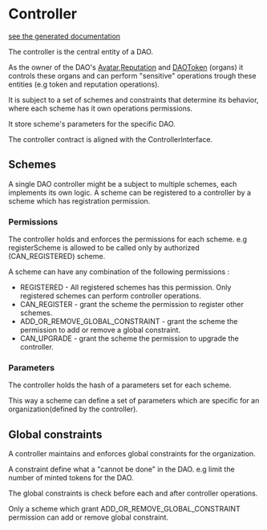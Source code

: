 # Controller
[see the generated documentation](../../generated_docs/controller/Controller.md)

The controller is the central entity of a DAO.

As the owner of the DAO's [Avatar](./Avatar.md),[Reputation](Reputation.md) and [DAOToken](DAOToken.md) (organs) it controls these organs and can perform "sensitive"
operations trough these entities (e.g token and reputation operations).

It is subject to a set of schemes and constraints that determine its behavior, where each scheme has it own operations permissions.

It store scheme's parameters for the specific DAO.

The controller contract is aligned with the ControllerInterface.


## Schemes

A single DAO controller might be a subject to multiple schemes, each implements its own logic.
A scheme can be registered to a controller by a scheme which has registration permission.


### Permissions

The controller holds and enforces the permissions for each scheme.
e.g registerScheme is allowed to be called only by authorized (CAN_REGISTERED) scheme.

A scheme can have any combination of the following permissions  :
 - REGISTERED -  All registered schemes has this permission.
                 Only registered schemes can perform controller operations.
 - CAN_REGISTER - grant the scheme the permission to register other schemes.
 - ADD_OR_REMOVE_GLOBAL_CONSTRAINT - grant the scheme the permission to add or remove a global constraint.
 - CAN_UPGRADE - grant the scheme the permission to upgrade the controller.

### Parameters

The controller holds the hash of a parameters set for each scheme.

This way a scheme can define a set of parameters which are specific for an organization(defined by the controller).

## Global constraints

A controller maintains and enforces global constraints for the organization.

A constraint define what a "cannot be done" in the DAO. e.g limit the number of minted tokens for the DAO.

The global constraints is check before each and after controller operations.

Only a scheme which grant ADD_OR_REMOVE_GLOBAL_CONSTRAINT permission can add or remove global constraint.
